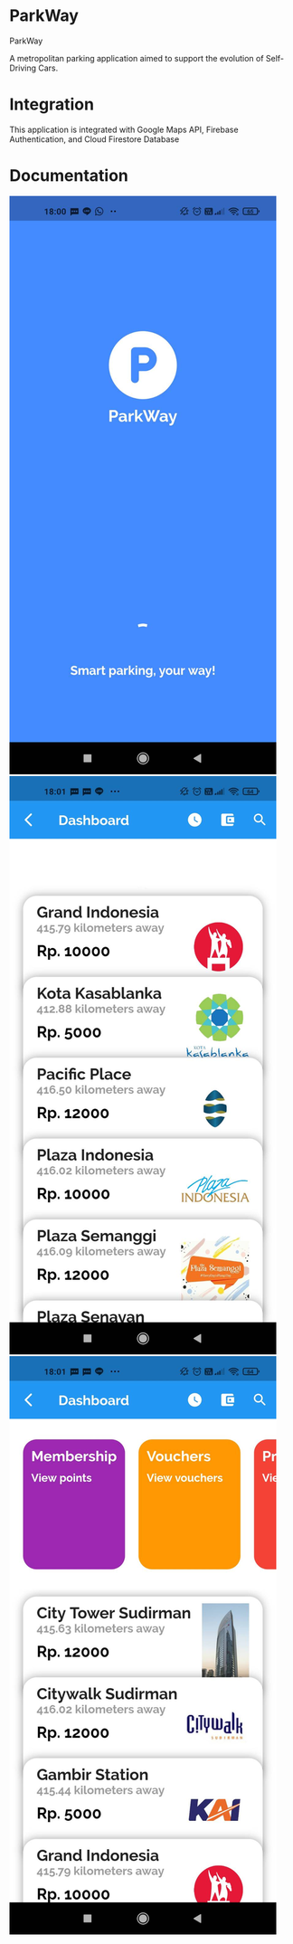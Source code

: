 # ParkWay

ParkWay

A metropolitan parking application aimed to support the evolution of Self-Driving Cars.

# Integration

This application is integrated with Google Maps API, Firebase Authentication, and Cloud Firestore Database

# Documentation

![alt text](https://github.com/itsarcanedave/ParkWay/blob/master/Parkway-1.jpg)
![alt text](https://github.com/itsarcanedave/ParkWay/blob/master/Parkway-2.jpg)
![alt text](https://github.com/itsarcanedave/ParkWay/blob/master/Parkway-3.jpg)

